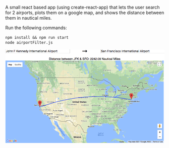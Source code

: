 A small react based app (using create-react-app) that lets the user search for 2 airports, plots them on a google map, and shows the distance between them in nautical miles.

Run the following commands:
```
npm install && npm run start
node airportFilter.js
```

![airporter](Airporter.png)
